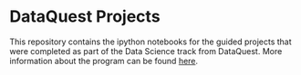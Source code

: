 # DataQuest Projects

This repository contains the ipython notebooks for the guided projects that were completed as part of the Data Science track from DataQuest.
More information about the program can be found [here](https://www.dataquest.io/).
